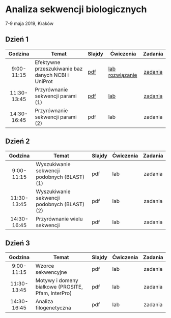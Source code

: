 # Analiza sekwencji biologicznych
7-9 maja 2019, Kraków

## Dzień 1

| Godzina | Temat | Slajdy | Ćwiczenia | Zadania |
| :---: | ----- | --- | --- | :---: |
| 9:00-11:15 | Efektywne przeszukiwanie baz danych NCBI i UniProt | [pdf](./day1/1-slides.md) | [lab](./day1/1-lab.md) [rozwiązanie](./day1/1-lab.odpowiedzi.md) | [zadania](./day1/1-zadania.md) |
| 11:30-13:45 | Przyrównanie sekwencji parami (1) | [pdf](./day1/2-slides.pdf) | [lab](./day1/2-lab.md) | [zadania](./day1/2-zadania.md) |
| 14:30-16:45 | Przyrównanie sekwencji parami (2) | pdf | lab | zadania |

## Dzień 2

| Godzina | Temat | Slajdy | Ćwiczenia | Zadania |
| :---: | ----- | --- | --- | :---: |
| 9:00-11:15 | Wyszukiwanie sekwencji podobnych (BLAST) (1) | pdf | lab | zadania |
| 11:30-13:45 | Wyszukiwanie sekwencji podobnych (BLAST) (2) | pdf | lab | zadania |
| 14:30-16:45 | Przyrównanie wielu sekwencji | pdf | lab | zadania |

## Dzień 3

| Godzina | Temat | Slajdy | Ćwiczenia | Zadania |
| :---: | ----- | --- | --- | :---: |
| 9:00-11:15 | Wzorce sekwencyjne | pdf | lab | zadania |
| 11:30-13:45 | Motywy i domeny białkowe (PROSITE, Pfam, InterPro) | pdf | lab | zadania |
| 14:30-16:45 | Analiza filogenetyczna | pdf | lab | zadania |